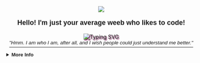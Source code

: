 <div align="center">
  <img
    src="https://raw.githubusercontent.com/yoshikazuuu/yoshikazuuu/main/bg.png" />
  <p align="center" style="font-family: 'Product Sans', sans-serif; font-size: large;"><b>Hello! I'm just your average
      weeb who likes to code!</b></p>
  <img
    src="https://readme-typing-svg.demolab.com?font=Fira+Code&pause=1000&color=E4A8CA&center=true&vCenter=true&width=435&lines=and+I+love+cute+things!+🎀"
    alt="Typing SVG" style="filter: drop-shadow(2px 2px 1px #7b1a58);" />
  <br>
  <a href="https://yoshi.moe" style="font-family: 'Product Sans', sans-serif; font-size: medium;"><i><sup>"Hmm. I am who
        I am, after all, and I wish people could just understand me better."</sup></i></a>
  <br>
  <br>
</div>

<details>
  <br>
  <summary style="font-family: 'Product Sans', sans-serif; font-size: small;"><b>More Info</b></summary>
  <div align="center" style="display: flex; flex-direction: column; gap: 1rem;">
    <div style="display: flex; flex-direction: row;">
        <img height="140px" style="padding: 5px;"
          src="https://github-readme-stats-sigma-five.vercel.app/api?username=yoshikazuuu&show_icons=true&theme=omni&include_all_commits=true&count_private=true" />
        <img height="140px" style="padding: 5px;"
          src="https://github-readme-stats-sigma-five.vercel.app/api/top-langs/?username=yoshikazuuu&theme=omni&hide_border=false&include_all_commits=true&count_private=true&layout=compact" />
      </div>
    </table>
    <img height="250px" style="padding: 5px;"
          src="https://github-readme-stats.vercel.app/api/wakatime?username=yoshikazuuu&theme=omni&layout=compact" />
  </div>
</details>
